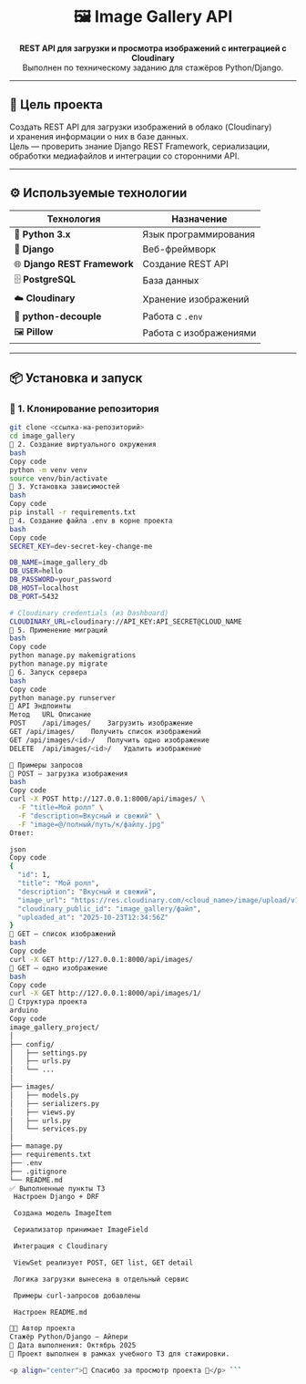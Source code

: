 <h1 align="center">🖼️ Image Gallery API</h1>

<p align="center">
  <b>REST API для загрузки и просмотра изображений с интеграцией с Cloudinary</b><br>
  Выполнен по техническому заданию для стажёров Python/Django.
</p>

---

## 🎯 Цель проекта
Создать REST API для загрузки изображений в облако (Cloudinary)  
и хранения информации о них в базе данных.  
Цель — проверить знание Django REST Framework, сериализации, обработки медиафайлов и интеграции со сторонними API.

---

## ⚙️ Используемые технологии

| Технология | Назначение |
|-------------|-------------|
| 🐍 **Python 3.x** | Язык программирования |
| 🧱 **Django** | Веб-фреймворк |
| 🌐 **Django REST Framework** | Создание REST API |
| 🗄️ **PostgreSQL** | База данных |
| ☁️ **Cloudinary** | Хранение изображений |
| 🧩 **python-decouple** | Работа с `.env` |
| 🖼️ **Pillow** | Работа с изображениями |

---

## 📦 Установка и запуск

### 🔹 1. Клонирование репозитория
```bash
git clone <ссылка-на-репозиторий>
cd image_gallery
🔹 2. Создание виртуального окружения
bash
Copy code
python -m venv venv
source venv/bin/activate 
🔹 3. Установка зависимостей
bash
Copy code
pip install -r requirements.txt
🔹 4. Создание файла .env в корне проекта
bash
Copy code
SECRET_KEY=dev-secret-key-change-me

DB_NAME=image_gallery_db
DB_USER=hello
DB_PASSWORD=your_password
DB_HOST=localhost
DB_PORT=5432

# Cloudinary credentials (из Dashboard)
CLOUDINARY_URL=cloudinary://API_KEY:API_SECRET@CLOUD_NAME
🔹 5. Применение миграций
bash
Copy code
python manage.py makemigrations
python manage.py migrate
🔹 6. Запуск сервера
bash
Copy code
python manage.py runserver
🧭 API Эндпоинты
Метод	URL	Описание
POST	/api/images/	Загрузить изображение
GET	/api/images/	Получить список изображений
GET	/api/images/<id>/	Получить одно изображение
DELETE	/api/images/<id>/	Удалить изображение

🧪 Примеры запросов
🔸 POST — загрузка изображения
bash
Copy code
curl -X POST http://127.0.0.1:8000/api/images/ \
  -F "title=Мой ролл" \
  -F "description=Вкусный и свежий" \
  -F "image=@/полный/путь/к/файлу.jpg"
Ответ:

json
Copy code
{
  "id": 1,
  "title": "Мой ролл",
  "description": "Вкусный и свежий",
  "image_url": "https://res.cloudinary.com/<cloud_name>/image/upload/v1730000000/image_gallery/файл.jpg",
  "cloudinary_public_id": "image_gallery/файл",
  "uploaded_at": "2025-10-23T12:34:56Z"
}
🔸 GET — список изображений
bash
Copy code
curl -X GET http://127.0.0.1:8000/api/images/
🔸 GET — одно изображение
bash
Copy code
curl -X GET http://127.0.0.1:8000/api/images/1/
🧰 Структура проекта
arduino
Copy code
image_gallery_project/
│
├── config/
│   ├── settings.py
│   ├── urls.py
│   └── ...
│
├── images/
│   ├── models.py
│   ├── serializers.py
│   ├── views.py
│   ├── urls.py
│   └── services.py
│
├── manage.py
├── requirements.txt
├── .env
├── .gitignore
└── README.md
✅ Выполненные пункты ТЗ
 Настроен Django + DRF

 Создана модель ImageItem

 Сериализатор принимает ImageField

 Интеграция с Cloudinary

 ViewSet реализует POST, GET list, GET detail

 Логика загрузки вынесена в отдельный сервис

 Примеры curl-запросов добавлены

 Настроен README.md

🧑‍💻 Автор проекта
Стажёр Python/Django — Айпери
📅 Дата выполнения: Октябрь 2025
💬 Проект выполнен в рамках учебного ТЗ для стажировки.

<p align="center">💙 Спасибо за просмотр проекта 💙</p> ```